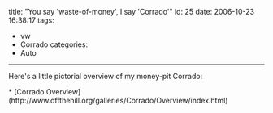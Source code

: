 title: "You say 'waste-of-money', I say 'Corrado'"
id: 25
date: 2006-10-23 16:38:17
tags:
  - vw
  - Corrado
categories:
  - Auto
---

Here's a little pictorial overview of my money-pit Corrado:
<p>
* [Corrado Overview](http://www.offthehill.org/galleries/Corrado/Overview/index.html)

